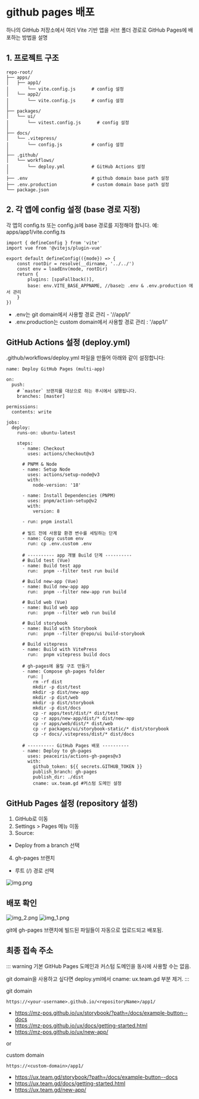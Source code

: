 # github pages 배포

하나의 GitHub 저장소에서 여러 Vite 기반 앱을 서브 폴더 경로로 GitHub Pages에 배포하는 방법을 설명

## 1. 프로젝트 구조

```text
repo-root/
├── apps/
│   ├── app1/                   
│       └── vite.config.js      # config 설정
│   └── app2/                  
│       └── vite.config.js      # config 설정
│
├── packages/                   
│   └── ui/                
│       └── vitest.config.js      # config 설정 
│
├── docs/                       
│   └── .vitepress/
│       └── config.js           # config 설정
│
├── .github/
│   └── workflows/
│       └── deploy.yml          # GitHub Actions 설정
│
├── .env                        # github domain base path 설정
├── .env.production             # custom domain base path 설정
└── package.json
```

## 2. 각 앱에 config 설정 (base 경로 지정)
각 앱의 config.ts 또는 config.js에 base 경로를 지정해야 합니다.
예: apps/app1/vite.config.ts

```text
import { defineConfig } from 'vite'
import vue from '@vitejs/plugin-vue'

export default defineConfig(({mode}) => {
    const rootDir = resolve(__dirname, '../../')
    const env = loadEnv(mode, rootDir)
    return {
        plugins: [spaFallback()],
        base: env.VITE_BASE_APPNAME, //base는 .env & .env.production 에서 관리
    }
})
```

- .env는 git domain에서 사용할 경로 관리 - '/<repositoryName>/app1/'
- .env.production는 custom domain에서 사용할 경로 관리 : '/app1/'

## GitHub Actions 설정 (deploy.yml)
.github/workflows/deploy.yml 파일을 만들어 아래와 같이 설정합니다:

```text
name: Deploy GitHub Pages (multi-app)

on:
  push:
    # `master` 브랜치를 대상으로 하는 푸시에서 실행됩니다.
    branches: [master]

permissions:
  contents: write

jobs:
  deploy:
    runs-on: ubuntu-latest

    steps:
      - name: Checkout
        uses: actions/checkout@v3

      # PNPM & Node
      - name: Setup Node
        uses: actions/setup-node@v3
        with:
          node-version: '18'

      - name: Install Dependencies (PNPM)
        uses: pnpm/action-setup@v2
        with:
          version: 8

      - run: pnpm install

      # 빌드 전에 사용할 환경 변수를 세팅하는 단계
      - name: Copy custom env
        run: cp .env.custom .env

      # ---------- app 개별 Build 단계 ----------
      # Build test (Vue)
      - name: Build test app
        run:  pnpm --filter test run build

      # Build new-app (Vue)
      - name: Build new-app app
        run:  pnpm --filter new-app run build

      # Build web (Vue)
      - name: Build web app
        run:  pnpm --filter web run build

      # Build storybook
      - name: Build with Storybook
        run:  pnpm --filter @repo/ui build-storybook

      # Build vitepress
      - name: Build with VitePress
        run:  pnpm vitepress build docs

      # gh-pages에 올릴 구조 만들기
      - name: Compose gh-pages folder
        run: |
          rm -rf dist
          mkdir -p dist/test
          mkdir -p dist/new-app
          mkdir -p dist/web
          mkdir -p dist/storybook
          mkdir -p dist/docs
          cp -r apps/test/dist/* dist/test
          cp -r apps/new-app/dist/* dist/new-app
          cp -r apps/web/dist/* dist/web
          cp -r packages/ui/storybook-static/* dist/storybook
          cp -r docs/.vitepress/dist/* dist/docs

      # ---------- GitHub Pages 배포 ----------
      - name: Deploy to gh-pages
        uses: peaceiris/actions-gh-pages@v3
        with:
          github_token: ${{ secrets.GITHUB_TOKEN }}
          publish_branch: gh-pages
          publish_dir: ./dist
          cname: ux.team.gd #커스텀 도메인 설정
```

##  GitHub Pages 설정 (repository 설정)
1. GitHub로 이동
2. Settings > Pages 메뉴 이동
3. Source:
- Deploy from a branch 선택
4. gh-pages 브랜치
- 루트 (/) 경로 선택

![img.png](img.png)


## 배포 확인

![img_2.png](img_2.png)
![img_1.png](img_1.png)


git에 gh-pages 브랜치에 빌드된 파일들이 자동으로 업로드되고 배포됨.

## 최종 접속 주소
::: warning
기본 GitHub Pages 도메인과 커스텀 도메인을 동시에 사용할 수는 없음.

git domain을 사용하고 싶다면 deploy.yml에서 cname: ux.team.gd 부분 제거.
:::

git domain 

```text
https://<your-username>.github.io/<repositoryName>/app1/
```
- https://mz-pos.github.io/ux/storybook/?path=/docs/example-button--docs
- https://mz-pos.github.io/ux/docs/getting-started.html
- https://mz-pos.github.io/ux/new-app/

or

custom domain
```text
https://<custom-domain>/app1/
```

- https://ux.team.gd/storybook/?path=/docs/example-button--docs
- https://ux.team.gd/docs/getting-started.html
- https://ux.team.gd/new-app/



